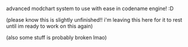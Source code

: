 advanced modchart system to use with ease in codename engine! :D

(please know this is slightly unfinished!! i'm leaving this here for it to rest until im ready to work on this again)

(also some stuff is probably broken lmao)